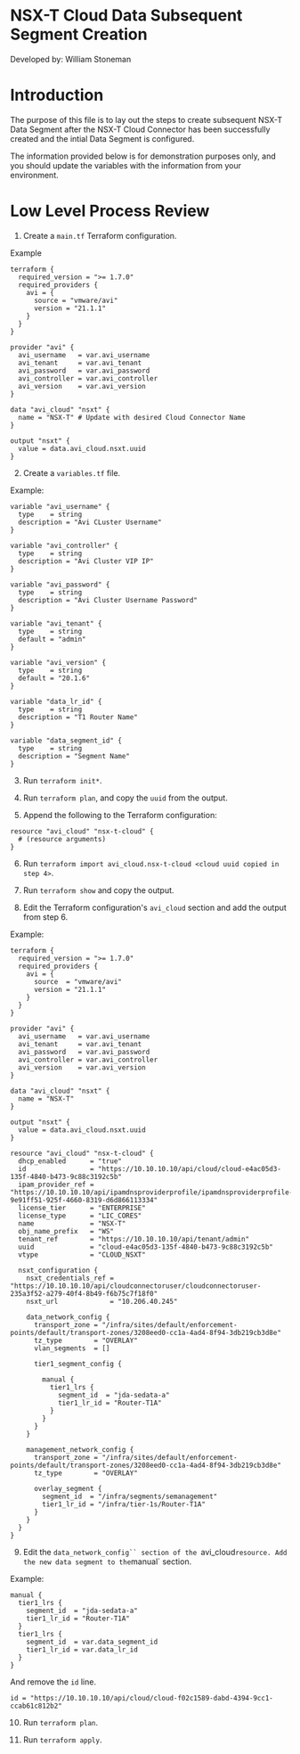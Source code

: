 # NSX-T Cloud Data Subsequent Segment Creation

Developed by: William Stoneman

# Introduction

The purpose of this file is to lay out the steps to create subsequent NSX-T Data Segment after the NSX-T Cloud Connector has been successfully created and the intial Data Segment is configured.

The information provided below is for demonstration purposes only, and you should update the variables with the information from your environment.

# Low Level Process Review


1. Create a `main.tf` Terraform configuration.

Example

```hcl
terraform {
  required_version = ">= 1.7.0"
  required_providers {
	avi = {
	  source = "vmware/avi"
	  version = "21.1.1"
	}
  }
}

provider "avi" {
  avi_username   = var.avi_username
  avi_tenant     = var.avi_tenant
  avi_password   = var.avi_password
  avi_controller = var.avi_controller
  avi_version    = var.avi_version
}

data "avi_cloud" "nsxt" {
  name = "NSX-T" # Update with desired Cloud Connector Name
}

output "nsxt" {
  value = data.avi_cloud.nsxt.uuid
}
```

2. Create a `variables.tf` file.

Example:

```hcl
variable "avi_username" {
  type    = string
  description = "Avi CLuster Username"
}

variable "avi_controller" {
  type    = string
  description = "Avi Cluster VIP IP"
}

variable "avi_password" {
  type    = string
  description = "Avi Cluster Username Password"
}

variable "avi_tenant" {
  type    = string
  default = "admin"
}

variable "avi_version" {
  type    = string
  default = "20.1.6"
}

variable "data_lr_id" {
  type    = string
  description = "T1 Router Name"
}

variable "data_segment_id" {
  type    = string
  description = "Segment Name"
}
```

3. Run `terraform init*`.

4. Run `terraform plan`, and copy the `uuid` from the output.

5. Append the following to the Terraform configuration:

```hcl
resource "avi_cloud" "nsx-t-cloud" {
  # (resource arguments)
}
```

6. Run `terraform import avi_cloud.nsx-t-cloud <cloud uuid copied in step 4>`.

7. Run `terraform show` and copy the output.

8. Edit the Terraform configuration's `avi_cloud` section and add the output from step 6.

Example:

```hcl
terraform {
  required_version = ">= 1.7.0"
  required_providers {
    avi = {
      source  = "vmware/avi"
      version = "21.1.1"
    }
  }
}

provider "avi" {
  avi_username   = var.avi_username
  avi_tenant     = var.avi_tenant
  avi_password   = var.avi_password
  avi_controller = var.avi_controller
  avi_version    = var.avi_version
}

data "avi_cloud" "nsxt" {
  name = "NSX-T"
}

output "nsxt" {
  value = data.avi_cloud.nsxt.uuid
}

resource "avi_cloud" "nsx-t-cloud" {
  dhcp_enabled      = "true"
  id                = "https://10.10.10.10/api/cloud/cloud-e4ac05d3-135f-4840-b473-9c88c3192c5b"
  ipam_provider_ref = "https://10.10.10.10/api/ipamdnsproviderprofile/ipamdnsproviderprofile-9e91ff51-925f-4660-8319-d6d866113334"
  license_tier      = "ENTERPRISE"
  license_type      = "LIC_CORES"
  name              = "NSX-T"
  obj_name_prefix   = "WS"
  tenant_ref        = "https://10.10.10.10/api/tenant/admin"
  uuid              = "cloud-e4ac05d3-135f-4840-b473-9c88c3192c5b"
  vtype             = "CLOUD_NSXT"

  nsxt_configuration {
    nsxt_credentials_ref = "https://10.10.10.10/api/cloudconnectoruser/cloudconnectoruser-235a3f52-a279-40f4-8b49-f6b75c7f18f0"
    nsxt_url             = "10.206.40.245"

    data_network_config {
      transport_zone = "/infra/sites/default/enforcement-points/default/transport-zones/3208eed0-cc1a-4ad4-8f94-3db219cb3d8e"
      tz_type        = "OVERLAY"
      vlan_segments  = []

      tier1_segment_config {

        manual {
          tier1_lrs {
            segment_id  = "jda-sedata-a"
            tier1_lr_id = "Router-T1A"
          }
        }
      }
    }

    management_network_config {
      transport_zone = "/infra/sites/default/enforcement-points/default/transport-zones/3208eed0-cc1a-4ad4-8f94-3db219cb3d8e"
      tz_type        = "OVERLAY"

      overlay_segment {
        segment_id  = "/infra/segments/semanagement"
        tier1_lr_id = "/infra/tier-1s/Router-T1A"
      }
    }
  }
}
```

9. Edit the `data_network_config`` section of the `avi_cloud` resource. Add the new data segment to the `manual` section.

Example:

```hcl
manual {
  tier1_lrs {
    segment_id  = "jda-sedata-a"
    tier1_lr_id = "Router-T1A"
  }
  tier1_lrs {
    segment_id  = var.data_segment_id
    tier1_lr_id = var.data_lr_id
  }
}
```

And remove the `id` line.

```hcl
id = "https://10.10.10.10/api/cloud/cloud-f02c1589-dabd-4394-9cc1-ccab61c812b2"
```

10. Run `terraform plan`.

11. Run `terraform apply`.
